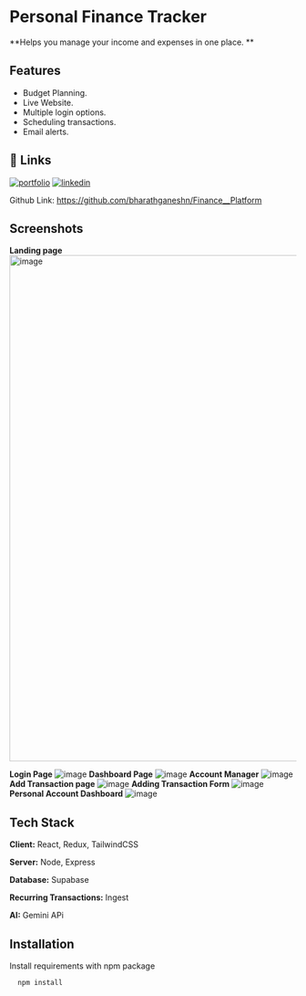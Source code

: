 
# Personal Finance Tracker 

**Helps you manage your income and expenses in one place. 
**

## Features

- Budget Planning.
- Live Website.
- Multiple login options.
- Scheduling transactions.
- Email alerts.


## 🔗 Links
[![portfolio](https://img.shields.io/badge/my_portfolio-000?style=for-the-badge&logo=ko-fi&logoColor=white)](https://katherineoelsner.com/)
[![linkedin](https://img.shields.io/badge/linkedin-0A66C2?style=for-the-badge&logo=linkedin&logoColor=white)](https://www.linkedin.com/in/bharathganeshn/)

Github Link: https://github.com/bharathganeshn/Finance__Platform



## Screenshots

**Landing page**
<img width="1892" height="887" alt="image" src="https://github.com/user-attachments/assets/9495c987-51c8-4e7b-bb40-03f6b6a77047" />

**Login Page**
![image](https://github.com/user-attachments/assets/d8727644-1be0-4d98-840d-a973ca6f6e1f)
**Dashboard Page**
![image](https://github.com/user-attachments/assets/48f2ea50-46b4-4ad9-b1a8-1b3523c2db96)
**Account Manager**
![image](https://github.com/user-attachments/assets/0ecf19c9-240d-446f-b195-2576c7c3d90f)
**Add Transaction page**
![image](https://github.com/user-attachments/assets/4836f491-38b1-4d8d-abb3-0ba769491f41)
**Adding Transaction Form**
![image](https://github.com/user-attachments/assets/c84b5f61-8045-4d7f-94a9-18c00658fbc1)
**Personal Account Dashboard** 
![image](https://github.com/user-attachments/assets/f7ee26c8-b377-4e96-9d3a-5ed495857819)






## Tech Stack

**Client:** React, Redux, TailwindCSS

**Server:** Node, Express

**Database:** Supabase 

**Recurring Transactions:** Ingest

**AI:** Gemini APi


## Installation

Install requirements with npm package

```bash
  npm install
```
    
